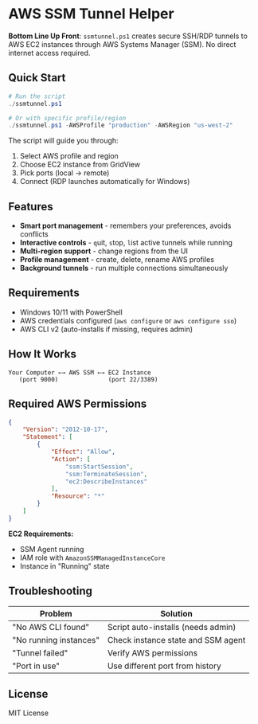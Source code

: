 # AWS SSM Tunnel Helper

**Bottom Line Up Front**: `ssmtunnel.ps1` creates secure SSH/RDP tunnels to AWS EC2 instances through AWS Systems Manager (SSM). No direct internet access required.

## Quick Start

```powershell
# Run the script
./ssmtunnel.ps1

# Or with specific profile/region
./ssmtunnel.ps1 -AWSProfile "production" -AWSRegion "us-west-2"
```

The script will guide you through:
1. Select AWS profile and region
2. Choose EC2 instance from GridView
3. Pick ports (local → remote)
4. Connect (RDP launches automatically for Windows)

## Features

- **Smart port management** - remembers your preferences, avoids conflicts
- **Interactive controls** - `q`uit, `s`top, `l`ist active tunnels while running
- **Multi-region support** - change regions from the UI
- **Profile management** - create, delete, rename AWS profiles
- **Background tunnels** - run multiple connections simultaneously

## Requirements

- Windows 10/11 with PowerShell
- AWS credentials configured (`aws configure` or `aws configure sso`)
- AWS CLI v2 (auto-installs if missing, requires admin)

## How It Works

```
Your Computer ←→ AWS SSM ←→ EC2 Instance
   (port 9000)              (port 22/3389)
```

## Required AWS Permissions

```json
{
    "Version": "2012-10-17", 
    "Statement": [
        {
            "Effect": "Allow",
            "Action": [
                "ssm:StartSession",
                "ssm:TerminateSession", 
                "ec2:DescribeInstances"
            ],
            "Resource": "*"
        }
    ]
}
```

**EC2 Requirements:**
- SSM Agent running
- IAM role with `AmazonSSMManagedInstanceCore` 
- Instance in "Running" state

## Troubleshooting

| Problem | Solution |
|---------|----------|
| "No AWS CLI found" | Script auto-installs (needs admin) |
| "No running instances" | Check instance state and SSM agent |
| "Tunnel failed" | Verify AWS permissions |
| "Port in use" | Use different port from history |

## License

MIT License
